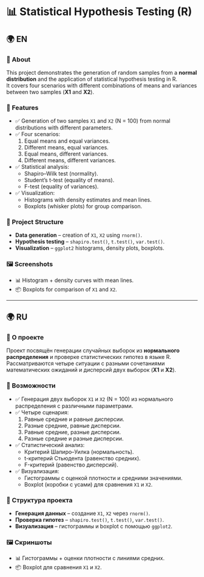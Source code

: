 # 📊 Statistical Hypothesis Testing (R)

## 🌍 EN

### 📌 About  
This project demonstrates the generation of random samples from a **normal distribution** and the application of statistical hypothesis testing in R.  
It covers four scenarios with different combinations of means and variances between two samples (**X1** and **X2**).  

### 🔑 Features  
- ✅ Generation of two samples `X1` and `X2` (N = 100) from normal distributions with different parameters.  
- ✅ Four scenarios:  
  1. Equal means and equal variances.  
  2. Different means, equal variances.  
  3. Equal means, different variances.  
  4. Different means, different variances.  
- ✅ Statistical analysis:  
  - Shapiro–Wilk test (normality).  
  - Student’s t-test (equality of means).  
  - F-test (equality of variances).  
- ✅ Visualization:  
  - Histograms with density estimates and mean lines.  
  - Boxplots (whisker plots) for group comparison.  

### 📂 Project Structure  
- **Data generation** – creation of `X1`, `X2` using `rnorm()`.  
- **Hypothesis testing** – `shapiro.test()`, `t.test()`, `var.test()`.  
- **Visualization** – `ggplot2` histograms, density plots, boxplots.  

### 🖼️ Screenshots  
- 📊 Histogram + density curves with mean lines.  
- 📦 Boxplots for comparison of `X1` and `X2`.  

---

## 🌍 RU

### 📌 О проекте  
Проект посвящён генерации случайных выборок из **нормального распределения** и проверке статистических гипотез в языке R.  
Рассматриваются четыре ситуации с разными сочетаниями математических ожиданий и дисперсий двух выборок (**X1** и **X2**).  

### 🔑 Возможности  
- ✅ Генерация двух выборок `X1` и `X2` (N = 100) из нормального распределения с различными параметрами.  
- ✅ Четыре сценария:  
  1. Равные средние и равные дисперсии.  
  2. Разные средние, равные дисперсии.  
  3. Равные средние, разные дисперсии.  
  4. Разные средние и разные дисперсии.  
- ✅ Статистический анализ:  
  - Критерий Шапиро–Уилка (нормальность).  
  - t-критерий Стьюдента (равенство средних).  
  - F-критерий (равенство дисперсий).  
- ✅ Визуализация:  
  - Гистограммы с оценкой плотности и средними значениями.  
  - Boxplot (коробки с усами) для сравнения `X1` и `X2`.  

### 📂 Структура проекта  
- **Генерация данных** – создание `X1`, `X2` через `rnorm()`.  
- **Проверка гипотез** – `shapiro.test()`, `t.test()`, `var.test()`.  
- **Визуализация** – гистограммы и boxplot с помощью `ggplot2`.  

### 🖼️ Скриншоты  
- 📊 Гистограммы + оценки плотности с линиями средних.  
- 📦 Boxplot для сравнения `X1` и `X2`.  
